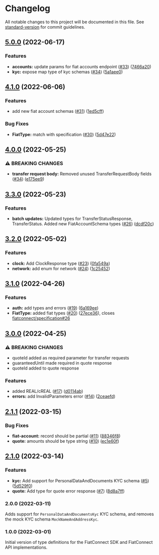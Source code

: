 # Changelog

All notable changes to this project will be documented in this file. See [standard-version](https://github.com/conventional-changelog/standard-version) for commit guidelines.

## [5.0.0](https://github.com/fiatconnect/fiatconnect-types/compare/v4.1.0...v5.0.0) (2022-06-17)


### Features

* **accounts:** update params for fiat accounts endpoint ([#33](https://github.com/fiatconnect/fiatconnect-types/issues/33)) ([7466a20](https://github.com/fiatconnect/fiatconnect-types/commit/7466a204fb687b0f7109844268a5517e41f23f09))
* **kyc:** expose map type of kyc schemas ([#34](https://github.com/fiatconnect/fiatconnect-types/issues/34)) ([5a1aee0](https://github.com/fiatconnect/fiatconnect-types/commit/5a1aee007f822d8c15fa7ab2f4072f1d0f6c903b))

## [4.1.0](https://github.com/fiatconnect/fiatconnect-types/compare/v4.0.0...v4.1.0) (2022-06-06)


### Features

* add new fiat account schemas ([#31](https://github.com/fiatconnect/fiatconnect-types/issues/31)) ([1ed5cff](https://github.com/fiatconnect/fiatconnect-types/commit/1ed5cffba2056d5db800086bc5689bf0ac78cee2))


### Bug Fixes

* **FiatType:** match with specification ([#30](https://github.com/fiatconnect/fiatconnect-types/issues/30)) ([5d47e22](https://github.com/fiatconnect/fiatconnect-types/commit/5d47e22e6a2c15b24d34a48cf5f00217f61ce9f7))

## [4.0.0](https://github.com/fiatconnect/fiatconnect-types/compare/v3.3.0...v4.0.0) (2022-05-25)
### ⚠ BREAKING CHANGES
* **transfer request body:** Removed unused TransferRequestBody fields ([#34]((https://github.com/fiatconnect/fiatconnect-types/issues/34))) ([e175ee9](https://github.com/fiatconnect/specification/commit/e175ee9acd92a462d8f3669278992ac10b40ac99))

## [3.3.0](https://github.com/fiatconnect/fiatconnect-types/compare/v3.2.0...v3.3.0) (2022-05-23)
### Features

* **batch updates:** Updated types for TransferStatusResponse, TransferStatus. Added new FiatAccountSchema types ([#26]((https://github.com/fiatconnect/fiatconnect-types/issues/26))) ([dcdf20c](https://github.com/fiatconnect/fiatconnect-types/commit/dcdf20c649817fd7301f999ee1af8de769851bae))

## [3.2.0](https://github.com/fiatconnect/fiatconnect-types/compare/v3.1.0...v3.2.0) (2022-05-02)


### Features

* **clock:** Add ClockResponse type ([#23](https://github.com/fiatconnect/fiatconnect-types/issues/23)) ([0fa549a](https://github.com/fiatconnect/fiatconnect-types/commit/0fa549a6f56f0a0a1273e0bf5c3f6ec21200070c))
* **network:** add enum for network ([#24](https://github.com/fiatconnect/fiatconnect-types/issues/24)) ([1c25452](https://github.com/fiatconnect/fiatconnect-types/commit/1c254524e39928da76cde903d4ca1aea0792e6f3))

## [3.1.0](https://github.com/fiatconnect/fiatconnect-types/compare/v3.0.0...v3.1.0) (2022-04-26)


### Features

* **auth:** add types and errors ([#19](https://github.com/fiatconnect/fiatconnect-types/issues/19)) ([6a169ee](https://github.com/fiatconnect/fiatconnect-types/commit/6a169eebae7bacb08f7fd6a284ae4f6d29e62fd4))
* **FiatType:** added fiat types ([#20](https://github.com/fiatconnect/fiatconnect-types/issues/20)) ([27ece36](https://github.com/fiatconnect/fiatconnect-types/commit/27ece36faabf65dc817b35135fc57d51728b4070)), closes [fiatconnect/specification#26](https://github.com/fiatconnect/specification/issues/26)

## [3.0.0](https://github.com/fiatconnect/fiatconnect-types/compare/v2.1.1...v3.0.0) (2022-04-25)

### ⚠ BREAKING CHANGES

* quoteId added as required parameter for transfer requests
* guaranteedUntil made required in quote response
* quoteId added to quote response

### Features
* added REAL/cREAL ([#17](https://github.com/fiatconnect/fiatconnect-types/issues/17)) ([d0114ab](https://github.com/fiatconnect/fiatconnect-types/commit/d0114ab3869e7f2a061da950d43a731e0f5af8ef))
* **errors:** add InvalidParameters error ([#14](https://github.com/fiatconnect/fiatconnect-types/issues/14)) ([2ceaefd](https://github.com/fiatconnect/fiatconnect-types/commit/2ceaefd3810913399ea84902226ae1f10c26e06e))

## [2.1.1](https://github.com/fiatconnect/fiatconnect-types/compare/v2.1.0...v2.1.1) (2022-03-15)
### Bug Fixes

* **fiat-account:** record should be partial ([#11](https://github.com/fiatconnect/fiatconnect-types/issues/11)) ([88346f8](https://github.com/fiatconnect/fiatconnect-types/commit/88346f859b5b1b5107e46c872db1a3f1a556ba26))
* **quote:** amounts should be type string ([#10](https://github.com/fiatconnect/fiatconnect-types/issues/10)) ([ec1e60f](https://github.com/fiatconnect/fiatconnect-types/commit/ec1e60fe8da159b8d1d57dff411aadd3580287f7))

## [2.1.0](https://github.com/fiatconnect/fiatconnect-types/compare/v1.0.0...v2.1.0) (2022-03-14)

### Features

* **kyc:** Add support for PersonalDataAndDocuments KYC schema ([#5](https://github.com/fiatconnect/fiatconnect-types/issues/5)) ([5d529f0](https://github.com/fiatconnect/fiatconnect-types/commit/5d529f07769ef643ff265a7cfb4849d7d71e61fd))
* **quote:** Add type for quote error response ([#7](https://github.com/fiatconnect/fiatconnect-types/issues/7)) ([8d8a7ff](https://github.com/fiatconnect/fiatconnect-types/commit/8d8a7ff6fe7b24b474551a869ef9ef1b58517888))

### 2.0.0 (2022-03-11)

Adds support for `PersonalDataAndDocumentsKyc` KYC schema, and removes the mock KYC schema `MockNameAndAddressKyc`.

### 1.0.0 (2022-03-01)

Initial version of type definitions for the FiatConnect SDK and FiatConnect API implementations.
